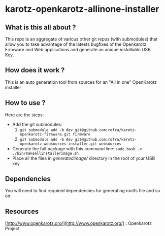 # karotz-openkarotz-allinone-installer

## What is this all about ?

This repo is an aggregate of various other git repos (with submodules) that allow you to take advantage of the latests bugfixes of the Openkarotz Firmware and Web applications and generate an unique *installable* USB Key.

## How does it work ?

This is an auto generation tool from sources for an "All in one" OpenKarotz installer



## How to use ?

Here are the steps:

- Add the git submodules:
  1. `git submodule add -b dev git@github.com:rofra/karotz-openkarotz-firmware.git firmware`
  1. `git submodule add -b dev git@github.com:rofra/karotz-openkarotz-websources-installer.git websources`
- Generate the full package with this command line: `sudo bash -x ./bin/makeallinstallerimage.sh` 
- Place all the files in *generatedimage/* directory in the root of your USB key 
## Dependencies
You will need to find required dependencies for generating rootfs file and so on


## Resources

[http://www.openkarotz.org/](http://www.openkarotz.org/) : Openkarotz Project
